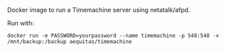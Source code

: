Docker image to run a Timemachine server using netatalk/afpd.

Run with:

`docker run -e PASSWORD=yourpassword --name timemachine -p 548:548 -v /mnt/backup:/backup aequitas/timemachine`

